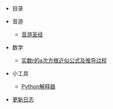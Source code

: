   - 目录

  - 音游
    - [音游圣经](/rhythm_game/音游圣经.md)
  
  - 数学
    - [实数r的a次方根近似公式及推导过程](/math/实数r的a次方根近似公式及推导过程.md)
  - 小工具
    - [Python解释器](https://pyrepl.moomcakesleep.top)

  - [更新日志](/changelog.md)